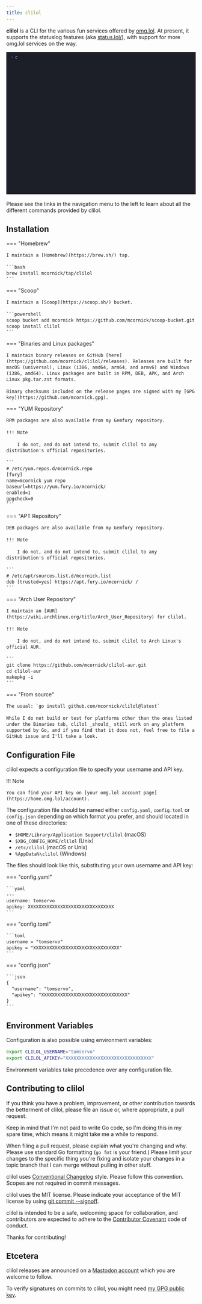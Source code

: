 ```yaml
---
title: clilol
---
```

__clilol__ is a CLI for the various fun services offered by [omg.lol](https://omg.lol/). At present, it supports the statuslog features (aka [status.lol/](https://status.lol/)), with support for more omg.lol services on the way.

![Screenshot](clilol.gif "Screenshot")

Please see the links in the navigation menu to the left to learn about all the different commands provided by clilol.

## Installation

=== "Homebrew"

    I maintain a [Homebrew](https://brew.sh/) tap.

    ```bash
    brew install mcornick/tap/clilol
    ```

=== "Scoop"

    I maintain a [Scoop](https://scoop.sh/) bucket.

    ```powershell
    scoop bucket add mcornick https://github.com/mcornick/scoop-bucket.git
    scoop install clilol
    ```

=== "Binaries and Linux packages"

    I maintain binary releases on GitHub [here](https://github.com/mcornick/clilol/releases). Releases are built for macOS (universal), Linux (i386, amd64, arm64, and armv6) and Windows (i386, amd64). Linux packages are built in RPM, DEB, APK, and Arch Linux pkg.tar.zst formats.

    Binary checksums included on the release pages are signed with my [GPG key](https://github.com/mcornick.gpg).

=== "YUM Repository"

    RPM packages are also available from my Gemfury repository.

    !!! Note

        I do not, and do not intend to, submit clilol to any distribution's official repositories.

    ```
    # /etc/yum.repos.d/mcornick.repo
    [fury]
    name=mcornick yum repo
    baseurl=https://yum.fury.io/mcornick/
    enabled=1
    gpgcheck=0
    ```

=== "APT Repository"

    DEB packages are also available from my Gemfury repository.

    !!! Note

        I do not, and do not intend to, submit clilol to any distribution's official repositories.

    ```
    # /etc/apt/sources.list.d/mcornick.list
    deb [trusted=yes] https://apt.fury.io/mcornick/ /
    ```

=== "Arch User Repository"

    I maintain an [AUR](https://wiki.archlinux.org/title/Arch_User_Repository) for clilol.

    !!! Note

        I do not, and do not intend to, submit clilol to Arch Linux's official AUR.

    ```
    git clone https://github.com/mcornick/clilol-aur.git
    cd clilol-aur
    makepkg -i
    ```

=== "From source"

    The usual: `go install github.com/mcornick/clilol@latest`

    While I do not build or test for platforms other than the ones listed under the Binaries tab, clilol _should_ still work on any platform supported by Go, and if you find that it does not, feel free to file a GitHub issue and I'll take a look.

## Configuration File

clilol expects a configuration file to specify your username and API key.

!!! Note

    You can find your API key on [your omg.lol account page](https://home.omg.lol/account).

 The configuration file should be named either `config.yaml`, `config.toml` or `config.json` depending on which format you prefer, and should located in one of these directories:

- `$HOME/Library/Application Support/clilol` (macOS)
- `$XDG_CONFIG_HOME/clilol` (Unix)
- `/etc/clilol` (macOS or Unix)
- `%AppData%\clilol` (Windows)

The files should look like this, substituting your own username and API key:

=== "config.yaml"

    ```yaml
    ---
    username: tomservo
    apikey: XXXXXXXXXXXXXXXXXXXXXXXXXXXXXXXX
    ```

=== "config.toml"

    ```toml
    username = "tomservo"
    apikey = "XXXXXXXXXXXXXXXXXXXXXXXXXXXXXXXX"
    ```

=== "config.json"

    ```json
    {
      "username": "tomservo",
      "apikey": "XXXXXXXXXXXXXXXXXXXXXXXXXXXXXXXX"
    }
    ```

## Environment Variables

Configuration is also possible using environment variables:

```sh
export CLILOL_USERNAME="tomservo"
export CLILOL_APIKEY="XXXXXXXXXXXXXXXXXXXXXXXXXXXXXXXX"
```

Environment variables take precedence over any configuration file.

## Contributing to clilol

If you think you have a problem, improvement, or other contribution towards the betterment of clilol, please file an issue or, where appropriate, a pull request.

Keep in mind that I'm not paid to write Go code, so I'm doing this in my spare time, which means it might take me a while to respond.

When filing a pull request, please explain what you're changing and why. Please use standard Go formatting (`go fmt` is your friend.) Please limit your changes to the specific thing you're fixing and isolate your changes in a topic branch that I can merge without pulling in other stuff.

clilol uses [Conventional Changelog](https://github.com/conventional-changelog/conventional-changelog-angular/blob/master/convention.md) style. Please follow this convention. Scopes are not required in commit messages.

clilol uses the MIT license. Please indicate your acceptance of the MIT license by using [git commit --signoff](https://git-scm.com/docs/git-commit#Documentation/git-commit.txt--s).

clilol is intended to be a safe, welcoming space for collaboration, and contributors are expected to adhere to the [Contributor Covenant](http://contributor-covenant.org) code of conduct.

Thanks for contributing!

## Etcetera

clilol releases are announced on a [Mastodon account](https://social.lol/@mcornick) which you are welcome to follow.

To verify signatures on commits to clilol, you might need [my GPG public key](https://github.com/mcornick.gpg).
